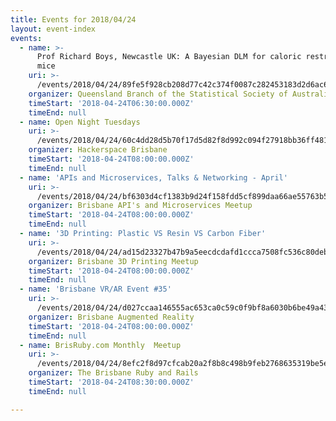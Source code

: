 ```yaml
---
title: Events for 2018/04/24
layout: event-index
events:
  - name: >-
      Prof Richard Boys, Newcastle UK: A Bayesian DLM for caloric restriction in
      mice
    uri: >-
      /events/2018/04/24/89fe5f928cb208d77c42c374f0087c282453183d2d6ac64aec5604843bade152
    organizer: Queensland Branch of the Statistical Society of Australia
    timeStart: '2018-04-24T06:30:00.000Z'
    timeEnd: null
  - name: Open Night Tuesdays
    uri: >-
      /events/2018/04/24/60c4dd28d5b70f17d5d82f8d992c094f27918bb36ff481de02bcbbd35a4300cf
    organizer: Hackerspace Brisbane
    timeStart: '2018-04-24T08:00:00.000Z'
    timeEnd: null
  - name: 'APIs and Microservices, Talks & Networking - April'
    uri: >-
      /events/2018/04/24/bf6303d4cf1383b9d24f158fdd5cf899daa66ae55763b5a5d6c8291a4597d600
    organizer: Brisbane API's and Microservices Meetup
    timeStart: '2018-04-24T08:00:00.000Z'
    timeEnd: null
  - name: '3D Printing: Plastic VS Resin VS Carbon Fiber'
    uri: >-
      /events/2018/04/24/ad15d23327b47b9a5eecdcdafd1ccca7508fc536c80deb8bef011e34b4531a5e
    organizer: Brisbane 3D Printing Meetup
    timeStart: '2018-04-24T08:00:00.000Z'
    timeEnd: null
  - name: 'Brisbane VR/AR Event #35'
    uri: >-
      /events/2018/04/24/d027ccaa146555ac653ca0c59c0f9bf8a6030b6be49a43f8711fd588c6babf89
    organizer: Brisbane Augmented Reality
    timeStart: '2018-04-24T08:00:00.000Z'
    timeEnd: null
  - name: BrisRuby.com Monthly  Meetup
    uri: >-
      /events/2018/04/24/8efc2f8d97cfcab20a2f8b8c498b9feb2768635319be5eae83b8700419500b59
    organizer: The Brisbane Ruby and Rails
    timeStart: '2018-04-24T08:30:00.000Z'
    timeEnd: null

---
```

